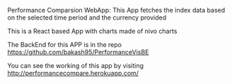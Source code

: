 Performance Comparsion WebApp:
This App fetches the index data based on the selected time period and the currency provided

This is a React based App with charts made of nivo charts

The BackEnd for this APP is in the repo https://github.com/bakash95/PerformanceVisBE

You can see the working of this app by visiting
http://performancecompare.herokuapp.com/
